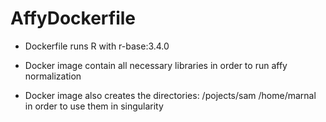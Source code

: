# AffyDockerfile

- Dockerfile runs R with r-base:3.4.0

- Docker image contain all necessary libraries in order to run affy normalization

- Docker image also creates the directories: /pojects/sam /home/marnal in order to use them in singularity

